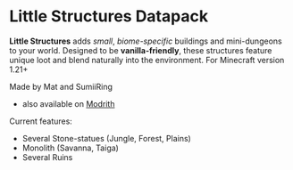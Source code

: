 # Little Structures Datapack
**Little Structures** adds _small_, _biome-specific_ buildings and mini-dungeons to your world. Designed to be **vanilla-friendly**, these structures feature unique loot and blend naturally into the environment. For Minecraft version 1.21+

Made by Mat and SumiiRing
- also available on [Modrith](https://modrinth.com/datapack/little-structures)

Current features:
- Several Stone-statues (Jungle, Forest, Plains)
- Monolith (Savanna, Taiga)
- Several Ruins